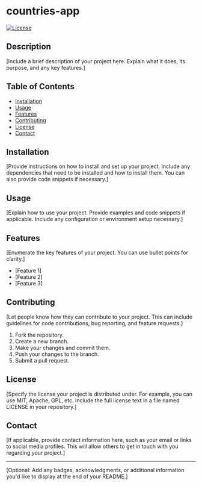 # countries-app

[![License](https://img.shields.io/badge/license-MIT-blue.svg)](LICENSE)

## Description

[Include a brief description of your project here. Explain what it does, its purpose, and any key features.]

## Table of Contents

- [Installation](#installation)
- [Usage](#usage)
- [Features](#features)
- [Contributing](#contributing)
- [License](#license)
- [Contact](#contact)

## Installation

[Provide instructions on how to install and set up your project. Include any dependencies that need to be installed and how to install them. You can also provide code snippets if necessary.]

## Usage

[Explain how to use your project. Provide examples and code snippets if applicable. Include any configuration or environment setup necessary.]

## Features

[Enumerate the key features of your project. You can use bullet points for clarity.]

- [Feature 1]
- [Feature 2]
- [Feature 3]

## Contributing

[Let people know how they can contribute to your project. This can include guidelines for code contributions, bug reporting, and feature requests.]

1. Fork the repository.
2. Create a new branch.
3. Make your changes and commit them.
4. Push your changes to the branch.
5. Submit a pull request.

## License

[Specify the license your project is distributed under. For example, you can use MIT, Apache, GPL, etc. Include the full license text in a file named LICENSE in your repository.]

## Contact

[If applicable, provide contact information here, such as your email or links to social media profiles. This will allow others to get in touch with you regarding your project.]

---
[Optional: Add any badges, acknowledgments, or additional information you'd like to display at the end of your README.]
